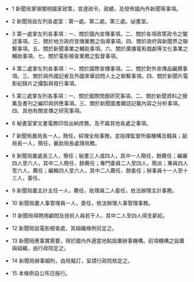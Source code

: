 * 1 新聞局掌理闡明國家政策，宣達政令，政績，及發佈國內外新聞等事項。

* 2 新聞局設左列各處室：第一處。第二處。第三處。祕書室。

* 3 第一處掌左列各事項：一、關於國內宣傳事項。二、關於各項政策政令之闡述事項。三、關於地方政府宣傳業務之指導事項。四、關於政府與新聞界之聯繫事項。五、關於新聞事業之輔助事項。六、關於廣播電影戲劇等文化事業之輔助事項。七、關於電影檢查業務之監督事項。

* 4 第二處掌左列各事項：一、關於國際宣傳事項。二、關於對外宣傳品編撰事項。三、關於與外國記者及外國來華訪問人士之聯繫事項。四、關於新聞片電影紀錄片之攝製與發行事項。

* 5 第三處掌左列各事項：一、關於國際問題研究事項。二、關於新聞資料之搜集及書刊之編印與供應事項。三、關於新聞圖書雜誌記載內容之分析事項。四、其他有關宣傳之研究事項。

* 6 秘書室掌文書電務印信出納庶務，及不屬其他各處之事項。

* 7 新聞局置局長一人，簡任，綜理全局事務，並指揮監督所屬機構及職員；副局長一人，簡任，襄助局長處理局務。

* 8 新聞局置處長三人，簡任；秘書三人或四人，其中一人簡任，餘薦任；編審四人至六人，其中二人簡任，餘薦任；專門委員二人至四人，簡派；專員四人至六人，薦任；編輯四人至六人，其中二人薦任，餘委任；辦事員十一人至十三人，委任。

* 9 新聞局置主計主任一人，薦任，助理員二人委任，依法辦理主計事務。

* 10 新聞局置人事管理員一人，委任，依法辦理人事管理事務。

* 11 新聞局得聘用顧問及技術人員若干人，其中二人至四人得支薪給。

* 12 新聞局設電影檢查處，其組織條例另定之。

* 13 新聞局應事實需要，得於國內外適當地點設置辦事機構。前項機構之設置與組織，由行政院定之。

* 14 新聞局辦事細則，由局擬訂，呈請行政院核定之。

* 15 本條例自公布日施行。

